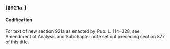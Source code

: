 ### [§921a.] ###

#### Codification ####

For text of new section 921a as enacted by Pub. L. 114–328, see Amendment of Analysis and Subchapter note set out preceding section 877 of this title.